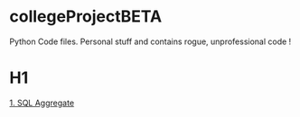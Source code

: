 # collegeProjectBETA
Python Code files. Personal stuff and contains rogue, unprofessional code !

# H1


[1. SQL Aggregate](../master/python)
